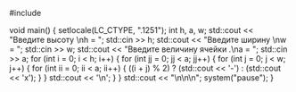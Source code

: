 #include <iostream>



void main()
{
    setlocale(LC_CTYPE, ".1251");
    int h, a, w;
    std::cout << "Введите высоту \nh = ";
    std::cin >> h;
    std::cout << "Введите ширину \nw = ";
    std::cin >> w;
    std::cout << "Введите величину ячейки .\na = ";
    std::cin >> a;
    for (int i = 0; i < h; i++)
    {
        for (int jj = 0; jj < a; jj++)
        {
            for (int j = 0; j < w; j++)
            {
                for (int ii = 0; ii < a; ii++)
                {
                    ((i + j) % 2) ? (std::cout << '-') : (std::cout << 'x');
                }
            }
            std::cout << '\n';
        }
    }
    std::cout << "\n\n\n";
    system("pause");
}
